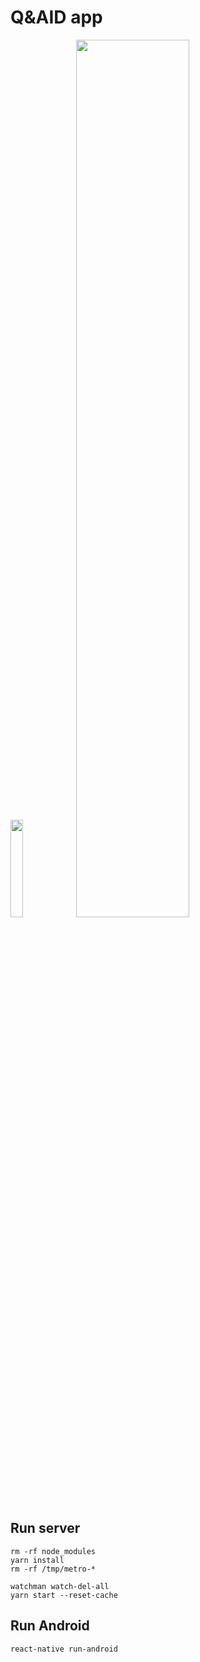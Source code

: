 # Q&AID app

<img src="https://reactnative.dev/img/header_logo.svg" width="20%" >
<img src="https://github.com/pytorch/pytorch/blob/master/docs/source/_static/img/pytorch-logo-dark.png" width="60%" >


## Run server

```
rm -rf node_modules
yarn install
rm -rf /tmp/metro-*

watchman watch-del-all
yarn start --reset-cache
```

## Run Android

```
react-native run-android
```

